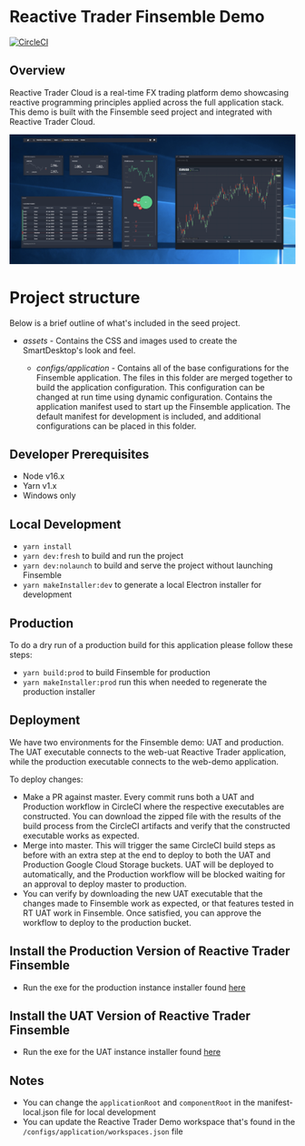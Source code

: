 # Reactive Trader Finsemble Demo

[![CircleCI](https://circleci.com/gh/AdaptiveConsulting/ReactiveTraderCloud-Finsemble/tree/master.svg?style=svg&circle-token=c9a64a94d9b308c65df792b7af0412b0a2310a12)](https://circleci.com/gh/AdaptiveConsulting/ReactiveTraderCloud-Finsemble/tree/master)

## Overview

Reactive Trader Cloud is a real-time FX trading platform demo showcasing reactive programming principles applied across the full application stack.
This demo is built with the Finsemble seed project and integrated with Reactive Trader Cloud.

![image](/assets/img/RTF.png)

# Project structure

Below is a brief outline of what's included in the seed project.

- _assets_ - Contains the CSS and images used to create the SmartDesktop's look and feel.

  - _configs/application_ - Contains all of the base configurations for the Finsemble application. The files in this
    folder are merged together to build the application configuration. This configuration can be changed at run time
    using dynamic configuration. Contains the application manifest used to start up the Finsemble application. The
    default manifest for development is included, and additional configurations can be placed in this folder.

## Developer Prerequisites

- Node v16.x
- Yarn v1.x
- Windows only

## Local Development

- `yarn install`
- `yarn dev:fresh` to build and run the project
- `yarn dev:nolaunch` to build and serve the project without launching Finsemble
- `yarn makeInstaller:dev` to generate a local Electron installer for development

## Production

To do a dry run of a production build for this application please follow these steps:

- `yarn build:prod` to build Finsemble for production
- `yarn makeInstaller:prod` run this when needed to regenerate the production installer

## Deployment

We have two environments for the Finsemble demo: UAT and production. The UAT executable connects to the web-uat Reactive Trader application, while the production executable connects to the web-demo application.

To deploy changes:

- Make a PR against master. Every commit runs both a UAT and Production workflow in CircleCI where the respective executables are constructed. You can download the zipped file with the results of the build process from the CircleCI artifacts and verify that the constructed executable works as expected.
- Merge into master. This will trigger the same CircleCI build steps as before with an extra step at the end to deploy to both the UAT and Production Google Cloud Storage buckets. UAT will be deployed to automatically, and the Production workflow will be blocked waiting for an approval to deploy master to production.
- You can verify by downloading the new UAT executable that the changes made to Finsemble work as expected, or that features tested in RT UAT work in Finsemble. Once satisfied, you can approve the workflow to deploy to the production bucket.

## Install the Production Version of Reactive Trader Finsemble

- Run the exe for the production instance installer found [here](https://storage.googleapis.com/reactive-trader-finsemble/pkg/ReactiveTraderFinsemble.exe)

## Install the UAT Version of Reactive Trader Finsemble

- Run the exe for the UAT instance installer found [here](https://storage.googleapis.com/reactive-trader-finsemble-uat/pkg/ReactiveTraderFinsemble.exe)

## Notes

- You can change the `applicationRoot` and `componentRoot` in the manifest-local.json file for local development
- You can update the Reactive Trader Demo workspace that's found in the `/configs/application/workspaces.json` file
